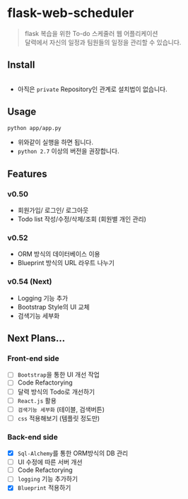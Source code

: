 # flask-web-scheduler
> flask 복습을 위한 To-do 스케줄러 웹 어플리케이션<br>
> 달력에서 자신의 일정과 팀원들의 일정을 관리할 수 있습니다.

## Install

```bash

```

- 아직은 ```private``` Repository인 관계로 설치법이 없습니다.

## Usage
```bash
python app/app.py
```

- 위와같이 실행을 하면 됩니다.
- ```python 2.7``` 이상의 버전을 권장합니다.

## Features
### v0.50
- 회원가입/ 로그인/ 로그아웃
- Todo list 작성/수정/삭제/조회 (회원별 개인 관리)

### v0.52
- ORM 방식의 데이터베이스 이용
- Blueprint 방식의 URL 라우트 나누기

### v0.54 (Next)
- Logging 기능 추가
- Bootstrap Style의 UI 교체
- 검색기능 세부화


## Next Plans...
### Front-end side
- [ ] ```Bootstrap```을 통한 UI 개선 작업
- [ ] Code Refactorying
- [ ] 달력 방식의 Todo로 개선하기
- [ ] ```React.js``` 활용
- [ ] ```검색기능 세부화``` (테이블, 검색버튼)
- [ ] ```css``` 적용해보기 (템플릿 정도만)

### Back-end side
- [x] ```Sql-Alchemy```를 통한 ORM방식의 DB 관리
- [ ] UI 수정에 따른 서버 개선
- [ ] Code Refactorying
- [ ] ```logging``` 기능 추가하기
- [x] ```Blueprint``` 적용하기

